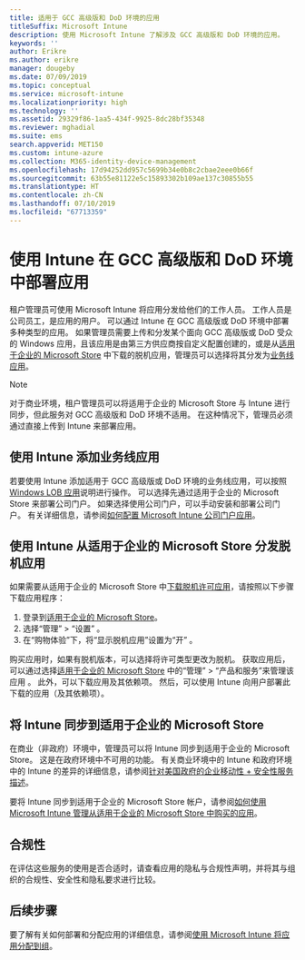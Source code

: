 ```yaml
---
title: 适用于 GCC 高级版和 DoD 环境的应用
titleSuffix: Microsoft Intune
description: 使用 Microsoft Intune 了解涉及 GCC 高级版和 DoD 环境的应用。
keywords: ''
author: Erikre
ms.author: erikre
manager: dougeby
ms.date: 07/09/2019
ms.topic: conceptual
ms.service: microsoft-intune
ms.localizationpriority: high
ms.technology: ''
ms.assetid: 29329f86-1aa5-434f-9925-8dc28bf35348
ms.reviewer: mghadial
ms.suite: ems
search.appverid: MET150
ms.custom: intune-azure
ms.collection: M365-identity-device-management
ms.openlocfilehash: 17d94252dd957c5699b34e0b8c2cbae2eee0b66f
ms.sourcegitcommit: 63b55e81122e5c15893302b109ae137c30855b55
ms.translationtype: HT
ms.contentlocale: zh-CN
ms.lasthandoff: 07/10/2019
ms.locfileid: "67713359"
---
```

# <a name="deploying-apps-using-intune-on-the-gcc-high-and-dod-environments"></a>使用 Intune 在 GCC 高级版和 DoD 环境中部署应用 

租户管理员可使用 Microsoft Intune 将应用分发给他们的工作人员。 工作人员是公司员工，是应用的用户。 可以通过 Intune 在 GCC 高级版或 DoD 环境中部署多种类型的应用。 如果管理员需要上传和分发某个面向 GCC 高级版或 DoD 受众的 Windows 应用，且该应用是由第三方供应商按自定义配置创建的，或是从[适用于企业的 Microsoft Store](https://businessstore.microsoft.com/store) 中下载的脱机应用，管理员可以选择将其分发为[业务线应用](apps-add.md#app-types-in-microsoft-intune)。  

> [!NOTE]
> 对于商业环境，租户管理员可以将适用于企业的 Microsoft Store 与 Intune 进行同步，但此服务对 GCC 高级版和 DoD 环境不适用。 在这种情况下，管理员必须通过直接上传到 Intune 来部署应用。  

## <a name="add-line-of-business-apps-using-intune"></a>使用 Intune 添加业务线应用 

若要使用 Intune 添加适用于 GCC 高级版或 DoD 环境的业务线应用，可以按照 [Windows LOB 应用](lob-apps-windows.md)说明进行操作。 可以选择先通过适用于企业的 Microsoft Store 来部署公司门户。 如果选择使用公司门户，可以手动安装和部署公司门户。 有关详细信息，请参阅[如何配置 Microsoft Intune 公司门户应用](company-portal-app.md)。 

## <a name="distribute-offline-apps-from-the-store-for-business-using-intune"></a>使用 Intune 从适用于企业的 Microsoft Store 分发脱机应用  

如果需要从适用于企业的 Microsoft Store 中[下载脱机许可应用](https://docs.microsoft.com/microsoft-store/distribute-offline-apps#download-an-offline-licensed-app)，请按照以下步骤下载应用程序： 

1. 登录到[适用于企业的 Microsoft Store](https://businessstore.microsoft.com/)。
2. 选择“管理” > “设置”   。
3. 在“购物体验”下，将“显示脱机应用”设置为“开”    。

购买应用时，如果有脱机版本，可以选择将许可类型更改为脱机。 获取应用后，可以通过选择[适用于企业的 Microsoft Store](https://businessstore.microsoft.com/) 中的“管理” > “产品和服务”来管理该应用   。 此外，可以下载应用及其依赖项。 然后，可以使用 Intune 向用户部署此下载的应用（及其依赖项）。  

## <a name="syncing-intune-to-the-store-for-business"></a>将 Intune 同步到适用于企业的 Microsoft Store 

在商业（非政府）环境中，管理员可以将 Intune 同步到适用于企业的 Microsoft Store。 这是在政府环境中不可用的功能。 有关商业环境中的 Intune 和政府环境中的 Intune 的差异的详细信息，请参阅[针对美国政府的企业移动性 + 安全性服务描述](https://docs.microsoft.com/enterprise-mobility-security/solutions/ems-govt-service-description)。  

要将 Intune 同步到适用于企业的 Microsoft Store 帐户，请参阅[如何使用 Microsoft Intune 管理从适用于企业的 Microsoft Store 中购买的应用](windows-store-for-business.md)。  

## <a name="compliance"></a>合规性 

在评估这些服务的使用是否合适时，请查看应用的隐私与合规性声明，并将其与组织的合规性、安全性和隐私要求进行比较。   

## <a name="next-steps"></a>后续步骤

要了解有关如何部署和分配应用的详细信息，请参阅[使用 Microsoft Intune 将应用分配到组](apps-deploy.md)。

 
